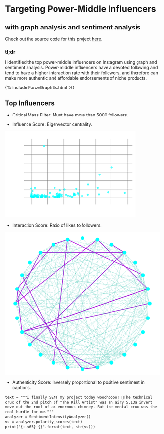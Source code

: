 # Targeting Power-Middle Influencers


## with graph analysis and sentiment analysis

Check out the source code for this project [here](https://github.com/sdmirch/instagram-influencer-graph).

### tl;dr
I identified the top power-middle influencers on Instagram using graph and sentiment analysis. Power-middle influencers have a devoted following and tend to have a higher interaction rate with their followers, and therefore can make more authentic and affordable endorsements of niche products.


{% include ForceGraphEx.html %}

## Top Influencers
-  Critical Mass Filter: Must have more than 5000 followers.

- Influence Score: Eigenvector centrality.

![Network Eigenvector Centrality](images/DegreeEigenvector_presentation.png)

- Interaction Score: Ratio of likes to followers.

![Likes and Follows within network](images/LikesExampleNetwork.png)


- Authenticity Score: Inversely proportional to positive sentiment in captions.

```
text = """I finally SENT my project today wooohoooo! 🎊The technical crux of the 2nd pitch of "The Kill Artist" was an airy 5.13a invert move out the roof of an enormous chimney. But the mental crux was the real hurdle for me."""
analyzer = SentimentIntensityAnalyzer()
vs = analyzer.polarity_scores(text)
print("{:-<65} {}".format(text, str(vs)))
```
